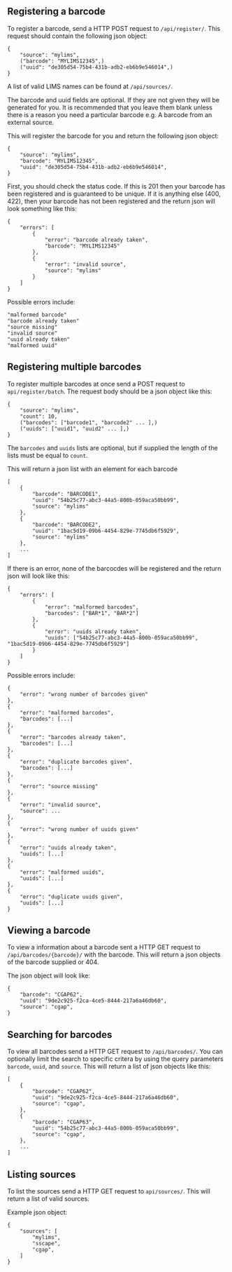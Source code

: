 ## Registering a barcode
To register a barcode, send a HTTP POST request to `/api/register/`. This request should contain the following json object:
	
	{
		"source": "mylims",
		("barcode": "MYLIMS12345",)
		("uuid": "de305d54-75b4-431b-adb2-eb6b9e546014",)
	}
	
A list of valid LIMS names can be found at `/api/sources/`.

The barcode and uuid fields are optional. If they are not given they will be generated for you. It is recommended that you leave them blank unless there is a reason you need a particular barcode e.g. A barcode from an external source.

This will register the barcode for you and return the following json object:

	{
		"source": "mylims",
		"barcode": "MYLIMS12345",
		"uuid": "de305d54-75b4-431b-adb2-eb6b9e546014",
	}
	
First, you should check the status code. If this is 201 then your barcode has been registered and is guaranteed to be unique. If it is anything else (400, 422), then your barcode has not been registered and the return json will look something like this:

	{
		"errors": [
			{
				"error": "barcode already taken",
				"barcode": "MYLIMS12345"
			},
			{
				"error": "invalid source",
				"source": "mylims"
			}
		]
	}


Possible errors include:

	"malformed barcode"
	"barcode already taken"
	"source missing"
	"invalid source"
	"uuid already taken"
	"malformed uuid"
	
## Registering multiple barcodes
To register multiple barcodes at once send a POST request to `api/register/batch`. The request body should be a json object like this:

	{
		"source": "mylims",
		"count": 10,
		("barcodes": ["barcode1", "barcode2" ... ],)
		("uuids": ["uuid1", "uuid2" ... ],)
	}
	
The `barcodes` and `uuids`	lists are optional, but if supplied the length of the lists must be equal to `count`.

This will return a json list with an element for each barcode

	[
		{
			"barcode": "BARCODE1",
			"uuid": "54b25c77-abc3-44a5-800b-059aca50bb99",
			"source": "mylims"
		},
		{
			"barcode": "BARCODE2",
			"uuid": "1bac5d19-09b6-4454-829e-7745db6f5929",
			"source": "mylims"
		},
		...
	]
	
If there is an error, none of the barcocdes will be registered and the return json will look like this:

	{
		"errors": [
			{
				"error": "malformed barcodes",
				"barcodes": ["BAR*1", "BAR*2"]
			},
			{
				"error": "uuids already taken",
				"uuids": ["54b25c77-abc3-44a5-800b-059aca50bb99", "1bac5d19-09b6-4454-829e-7745db6f5929"]
			}
		]
	}
	
Possible errors include:

	{
		"error": "wrong number of barcodes given"
	},
	{
		"error": "malformed barcodes",
		"barcodes": [...]
	},
	{
		"error": "barcodes already taken",
		"barcodes": [...]
	},
	{
		"error": "duplicate barcodes given",
		"barcodes": [...]
	},
	{
		"error": "source missing"
	},
	{
		"error": "invalid source",
		"source": ...
	},
	{
		"error": "wrong number of uuids given"
	},
	{
		"error": "uuids already taken",
		"uuids": [...]
	},
	{
		"error": "malformed uuids",
		"uuids": [...]
	},
	{
		"error": "duplicate uuids given",
		"uuids": [...]
	}
	
## Viewing a barcode
To view a information about a barcode sent a HTTP GET request to `/api/barcodes/{barcode}/` with the barcode. This will return a json objects of the barcode supplied or 404.

The json object will look like:
	
	{
		"barcode": "CGAP62",
		"uuid": "9de2c925-f2ca-4ce5-8444-217a6a46db60",
		"source": "cgap",
	}
	
## Searching for barcodes
To view all barcodes send a HTTP GET request to `/api/barcodes/`. You can optionally limit the search to specific critera by using the query parameters `barcode`, `uuid`, and `source`. This will return a list of json objects like this:

	[
		{
			"barcode": "CGAP62",
			"uuid": "9de2c925-f2ca-4ce5-8444-217a6a46db60",
			"source": "cgap",
		},
		{
			"barcode": "CGAP63",
			"uuid": "54b25c77-abc3-44a5-800b-059aca50bb99",
			"source": "cgap",
		},
		...
	]
		
	
## Listing sources
To list the sources send a HTTP GET request to `api/sources/`. This will return a list of valid sources.

Example json object:

	{
		"sources": [
			"mylims",
			"sscape",
			"cgap",
		]
	}	